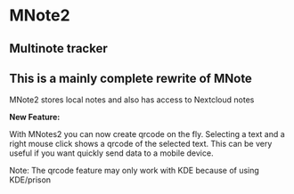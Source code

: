 # MNote2
## Multinote tracker

This is a mainly complete rewrite of MNote
---

MNote2 stores local notes and also has access to Nextcloud notes

**New Feature:** 

With MNotes2 you can now create qrcode on the fly.
Selecting a text and a right mouse click shows a qrcode of the selected text.
This can be very useful if you want quickly send data to a mobile device.

Note: The qrcode feature may only work with KDE because of using KDE/prison 

